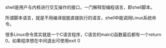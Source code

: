 shell是用户与内核进行交互操作的接口，一门解释型编程语言，即shell脚本。

所谓脚本语言，就是不用编译就能直接执行的语言，shell中能调用Linux系统命令。

很多Linux命令其实就是一个C语言程序，C语言的main()函数最后都有一个return 0，如果程序想在中间退出可使用exit 0


